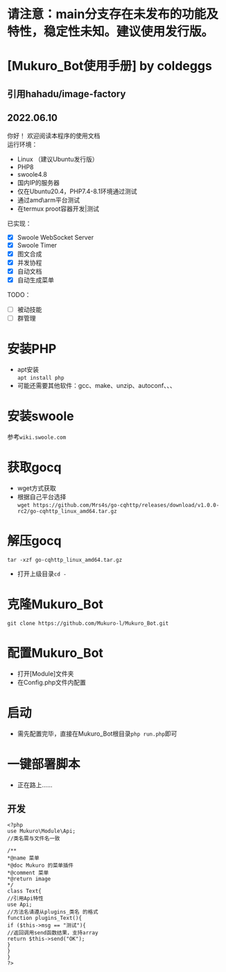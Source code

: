 # 请注意：main分支存在未发布的功能及特性，稳定性未知。建议使用发行版。  
# [Mukuro_Bot使用手册] by coldeggs  
## 引用hahadu/image-factory  
## 2022.06.10

你好！  欢迎阅读本程序的使用文档  
运行环境：
- Linux （建议Ubuntu发行版）
- PHP8
- swoole4.8
- 国内IP的服务器
- 仅在Ubuntu20.4，PHP7.4-8.1环境通过测试  
- 通过amd\arm平台测试  
- 在termux proot容器开发|测试

已实现：
- [x] Swoole WebSocket Server  
- [x] Swoole Timer  
- [x] 图文合成  
- [x] 并发协程  
- [x] 自动文档  
- [x] 自动生成菜单  

TODO：
- [ ] 被动技能
- [ ] 群管理

# 安装PHP  
- apt安装  
```apt install php```  
- 可能还需要其他软件：gcc、make、unzip、autoconf、、、  
# 安装swoole  
参考```wiki.swoole.com```  
# 获取gocq  
- wget方式获取  
- 根据自己平台选择  
```wget https://github.com/Mrs4s/go-cqhttp/releases/download/v1.0.0-rc2/go-cqhttp_linux_amd64.tar.gz```  
# 解压gocq  
```tar -xzf go-cqhttp_linux_amd64.tar.gz```  
- 打开上级目录```cd -```  
# 克隆Mukuro_Bot  
```git clone https://github.com/Mukuro-l/Mukuro_Bot.git```  
# 配置Mukuro_Bot  
- 打开[Module]文件夹  
- 在Config.php文件内配置  
# 启动  
- 需先配置完毕，直接在Mukuro_Bot根目录```php run.php```即可  
# 一键部署脚本  
- 正在路上……
## 开发  
```
<?php
use Mukuro\Module\Api;
//类名需与文件名一致

/**
*@name 菜单
*@doc Mukuro 的菜单插件
*@comment 菜单
*@return image
*/
class Text{
//引用Api特性
use Api;
//方法名请遵从plugins_类名 的格式
function plugins_Text(){
if ($this->msg == "测试"){
//返回调用send函数结果，支持array
return $this->send("OK");
}
}
}
?>
```  

